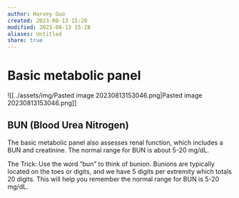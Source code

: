 ```yaml
---
author: Harvey Guo
created: 2023-08-13 15:28
modified: 2023-08-13 15:28
aliases: Untitled
share: true
---
```

# Basic metabolic panel
![[../assets/img/Pasted image 20230813153046.png|Pasted image 20230813153046.png]]
## BUN (Blood Urea Nitrogen)
The basic metabolic panel also assesses renal function, which includes a BUN and creatinine. 
The normal range for BUN is about 5-20 mg/dL.

The Trick:
Use the word “bun” to think of bunion. 
Bunions are typically located on the toes or digits, and we have 5 digits per extremity which totals 20 digits. 
This will help you remember the normal range for BUN is 5-20 mg/dL. 